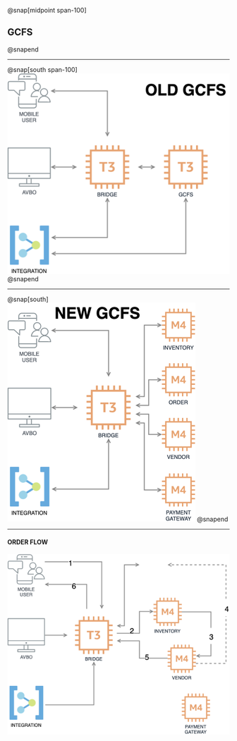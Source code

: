 @snap[midpoint span-100]
## GCFS
@snapend

---
@snap[south span-100]
![Old GCFS](assets/img/old_gcfs.png)
@snapend

---
@snap[south]
![Old GCFS](assets/img/new_gcfs.png)
@snapend

---
#### ORDER FLOW
![Order Flow](assets/img/order_flow.png)